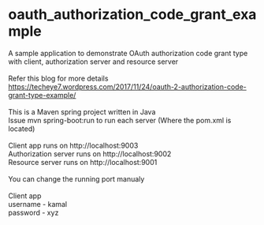 # oauth_authorization_code_grant_example<br/>
A sample application to demonstrate OAuth authorization code grant type with client, authorization server and resource server<br/>
<br/>
Refer this blog for more details<br/>
https://techeye7.wordpress.com/2017/11/24/oauth-2-authorization-code-grant-type-example/<br/>
<br/>
This is a Maven spring project written in Java<br/>
Issue mvn spring-boot:run to run each server (Where the pom.xml is located)<br/>
<br/>
Client app runs on http://localhost:9003<br/>
Authorization server runs on http://localhost:9002<br/>
Resource server runs on http://localhost:9001<br/>
<br/>
You can change the running port manualy <br/>
<br/>
Client app <br/>
username - kamal <br/>
password - xyz <br/>
<br/>

